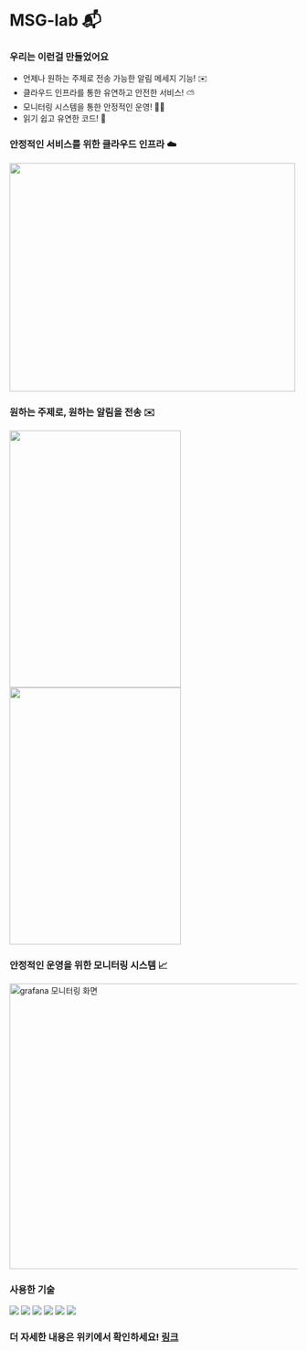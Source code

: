 # MSG-lab 📬

### 우리는 이런걸 만들었어요

- 언제나 원하는 주제로 전송 가능한 알림 메세지 기능! ✉️
- 클라우드 인프라를 통한 유연하고 안전한 서비스! ⛅️
- 모니터링 시스템을 통한 안정적인 운영! 👨‍🔧
- 읽기 쉽고 유연한 코드! 📝

### 안정적인 서비스를 위한 클라우드 인프라 ☁️

<img src="https://user-images.githubusercontent.com/46879264/206967763-9c81e26e-8720-4489-a579-0e8cc9a595ab.png" width=500 height=400 />

### 원하는 주제로, 원하는 알림을 전송 ✉️

<img src="https://user-images.githubusercontent.com/46879264/207231748-1c1d6c4c-6574-4aec-b35d-ddbff0f8452b.png" width=300 height=450 />

<img src="https://user-images.githubusercontent.com/46879264/207231754-cf4782e4-a1bd-469f-a5cb-2c3e507032ea.png" width=300 height=450 />

### 안정적인 운영을 위한 모니터링 시스템 📈

<img alt="grafana 모니터링 화면" src="https://user-images.githubusercontent.com/46879264/207805584-0aef9e36-72bb-4d65-af64-b8de9196f4e5.png" width=900 height=500/>

### 사용한 기술

<img src="https://img.shields.io/badge/Java-007396?style=flat-square&logo=java&logoColor=white"/>

<img src="https://img.shields.io/badge/Docker-2496ED?style=flat-square&logo=Docker&logoColor=white"/>

<img src="https://img.shields.io/badge/Spring-6DB33F?style=flat-square&logo=Spring&logoColor=white"/>

<img src="https://img.shields.io/badge/-Prometheus-purple">

<img src="https://img.shields.io/badge/-Grafana-orange">

<img src="https://img.shields.io/badge/-Naver--Cloud-green">

### 더 자세한 내용은 위키에서 확인하세요! [링크](https://github.com/f-lab-edu/MSG-lab/wiki)